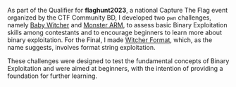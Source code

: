 As part of the Qualifier for **flaghunt2023**, a national Capture The Flag event organized by the CTF Community BD, I developed two `pwn` challenges, namely [Baby Witcher](https://github.com/peace-ranger/CTF-WriteUps/tree/main/2023/flaghunt2023/Qualifier/Baby%20Witcher) and [Monster ARM](https://github.com/peace-ranger/CTF-WriteUps/tree/main/2023/flaghunt2023/Qualifier/Monster%20ARM), to assess basic Binary Exploitation skills among contestants and to encourage beginners to learn more about binary exploitation. For the Final, I made [Witcher Format](https://github.com/peace-ranger/CTF-WriteUps/tree/main/2023/flaghunt2023/Final/Witcher%20Format), which, as the name suggests, involves format string exploitation.

These challenges were designed to test the fundamental concepts of Binary Exploitation and were aimed at beginners, with the intention of providing a foundation for further learning.
